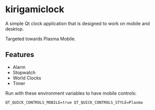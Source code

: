 # kirigamiclock
A simple Qt clock application that is designed to work on mobile and desktop.

Targeted towards Plasma Mobile.

## Features
* Alarm
* Stopwatch
* World Clocks
* Timer

Run with these environment variables to have mobile controls:
```
QT_QUICK_CONTROLS_MOBILE=true QT_QUICK_CONTROLS_STYLE=Plasma
```